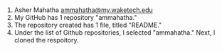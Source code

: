 ### 
1.	Asher Mahatha ammahatha@my.waketech.edu
2.	My GitHub has 1 repository "ammahatha."
3.	The repository created has 1 file, titled "README."
4.	Under the list of Github repositories, I selected "ammahatha." Next, I cloned the respoitory. 


<!--
**ammahatha/ammahatha** is a ✨ _special_ ✨ repository because its `README.md` (this file) appears on your GitHub profile.

Here are some ideas to get you started:

- 🔭 I’m currently working on ...
- 🌱 I’m currently learning ...
- 👯 I’m looking to collaborate on ...
- 🤔 I’m looking for help with ...
- 💬 Ask me about ...
- 📫 How to reach me: ...
- 😄 Pronouns: ...
- ⚡ Fun fact: ...
-->
